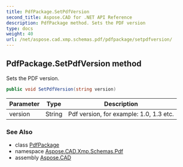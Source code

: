 ```yaml
---
title: PdfPackage.SetPdfVersion
second_title: Aspose.CAD for .NET API Reference
description: PdfPackage method. Sets the PDF version
type: docs
weight: 40
url: /net/aspose.cad.xmp.schemas.pdf/pdfpackage/setpdfversion/
---
```

## PdfPackage.SetPdfVersion method

Sets the PDF version.

```csharp
public void SetPdfVersion(string version)
```

| Parameter | Type | Description |
| --- | --- | --- |
| version | String | Pdf version, for example: 1.0, 1.3 etc. |

### See Also

* class [PdfPackage](../)
* namespace [Aspose.CAD.Xmp.Schemas.Pdf](../../../aspose.cad.xmp.schemas.pdf/)
* assembly [Aspose.CAD](../../../)


